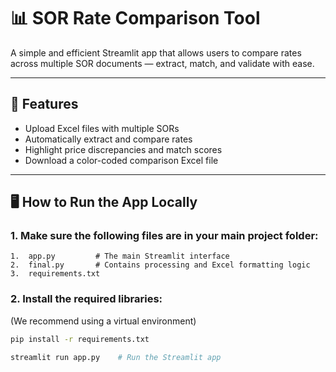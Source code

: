 # 📊 SOR Rate Comparison Tool

A simple and efficient Streamlit app that allows users to compare rates across multiple SOR documents — extract, match, and validate with ease.

---

## 🚀 Features
- Upload Excel files with multiple SORs
- Automatically extract and compare rates
- Highlight price discrepancies and match scores
- Download a color-coded comparison Excel file

---

## 🖥️ How to Run the App Locally

### 1. Make sure the following files are in your main project folder:

	1.	app.py         # The main Streamlit interface
	2.	final.py       # Contains processing and Excel formatting logic
	3.	requirements.txt

### 2. Install the required libraries:
(We recommend using a virtual environment)

```bash
pip install -r requirements.txt

streamlit run app.py    # Run the Streamlit app


 
